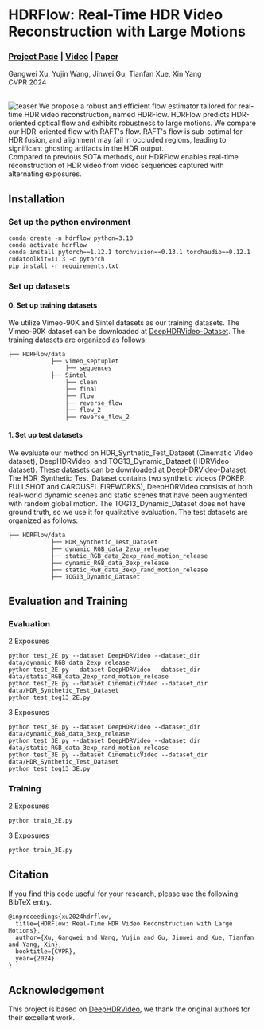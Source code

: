 # HDRFlow: Real-Time HDR Video Reconstruction with Large Motions
### [Project Page](https://openimaginglab.github.io/HDRFlow/) | [Video]() | [Paper](https://arxiv.org/pdf/2403.03447.pdf) <br>

Gangwei Xu, Yujin Wang, Jinwei Gu, Tianfan Xue, Xin Yang <br>
CVPR 2024 <br><br>

![teaser](docs/static/images/teaser.png)
We propose a robust and efficient flow estimator tailored for real-time HDR video reconstruction, named HDRFlow. HDRFlow predicts HDR-oriented optical flow and exhibits robustness to large motions. We compare our HDR-oriented flow with RAFT's flow. RAFT's flow is sub-optimal for HDR fusion, and alignment may fail in occluded regions, leading to significant ghosting artifacts in the HDR output.<br>
Compared to previous SOTA methods, our HDRFlow enables real-time reconstruction of HDR video from video sequences captured with alternating exposures.

## Installation

### Set up the python environment

```
conda create -n hdrflow python=3.10
conda activate hdrflow
conda install pytorch==1.12.1 torchvision==0.13.1 torchaudio==0.12.1 cudatoolkit=11.3 -c pytorch
pip install -r requirements.txt
```

### Set up datasets

#### 0. Set up training datasets
We utilize Vimeo-90K and Sintel datasets as our training datasets. The Vimeo-90K dataset can be downloaded at [DeepHDRVideo-Dataset](https://github.com/guanyingc/DeepHDRVideo-Dataset). The training datasets are organized as follows:
```
├── HDRFlow/data
            ├── vimeo_septuplet
                ├── sequences
            ├── Sintel
                ├── clean
                ├── final
                ├── flow
                ├── reverse_flow
                ├── flow_2
                ├── reverse_flow_2
```

#### 1. Set up test datasets
We evaluate our method on HDR_Synthetic_Test_Dataset (Cinematic Video dataset), DeepHDRVideo, and TOG13_Dynamic_Dataset (HDRVideo dataset). These datasets can be downloaded at [DeepHDRVideo-Dataset](https://github.com/guanyingc/DeepHDRVideo-Dataset). The HDR_Synthetic_Test_Dataset contains two synthetic videos (POKER FULLSHOT and CAROUSEL FIREWORKS), DeepHDRVideo consists of both real-world dynamic scenes and static scenes that have been augmented with random global motion. The TOG13_Dynamic_Dataset does not have ground truth, so we use it for qualitative evaluation. The test datasets are organized as follows:

```
├── HDRFlow/data
            ├── HDR_Synthetic_Test_Dataset
            ├── dynamic_RGB_data_2exp_release
            ├── static_RGB_data_2exp_rand_motion_release
            ├── dynamic_RGB_data_3exp_release
            ├── static_RGB_data_3exp_rand_motion_release
            ├── TOG13_Dynamic_Dataset
```

## Evaluation and Training
### Evaluation
2 Exposures
```
python test_2E.py --dataset DeepHDRVideo --dataset_dir data/dynamic_RGB_data_2exp_release
python test_2E.py --dataset DeepHDRVideo --dataset_dir data/static_RGB_data_2exp_rand_motion_release
python test_2E.py --dataset CinematicVideo --dataset_dir data/HDR_Synthetic_Test_Dataset
python test_tog13_2E.py
```

3 Exposures
```
python test_3E.py --dataset DeepHDRVideo --dataset_dir data/dynamic_RGB_data_3exp_release
python test_3E.py --dataset DeepHDRVideo --dataset_dir data/static_RGB_data_3exp_rand_motion_release
python test_3E.py --dataset CinematicVideo --dataset_dir data/HDR_Synthetic_Test_Dataset
python test_tog13_3E.py
```
### Training
2 Exposures
```
python train_2E.py
```

3 Exposures
```
python train_3E.py
```

## Citation

If you find this code useful for your research, please use the following BibTeX entry.

```
@inproceedings{xu2024hdrflow,
  title={HDRFlow: Real-Time HDR Video Reconstruction with Large Motions},
  author={Xu, Gangwei and Wang, Yujin and Gu, Jinwei and Xue, Tianfan and Yang, Xin},
  booktitle={CVPR},
  year={2024}
}
```

## Acknowledgement
This project is based on [DeepHDRVideo](https://github.com/guanyingc/DeepHDRVideo), we thank the original authors for their excellent work.

